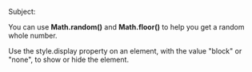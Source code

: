 Subject:

You can use **Math.random()** and **Math.floor()** to help you get a random whole number.


Use the style.display property on an element, with the value "block" or "none", to show or hide the element.
